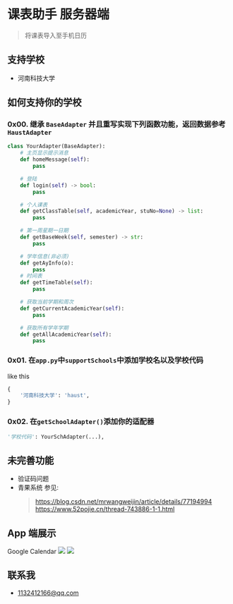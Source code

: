 # 课表助手 服务器端

> 将课表导入至手机日历

## 支持学校

* 河南科技大学

## 如何支持你的学校

### 0x00. 继承 `BaseAdapter` 并且重写实现下列函数功能，返回数据参考`HaustAdapter`

```python
class YourAdapter(BaseAdapter):
    # 主页显示提示消息
    def homeMessage(self):
        pass

    # 登陆
    def login(self) -> bool:
        pass

    # 个人课表
    def getClassTable(self, academicYear, stuNo=None) -> list:
        pass

    # 第一周星期一日期
    def getBaseWeek(self, semester) -> str:
        pass

    # 学年信息(非必须)
    def getAyInfo(o):
        pass
    # 时间表
    def getTimeTable(self):
        pass

    # 获取当前学期和周次
    def getCurrentAcademicYear(self):
        pass

    # 获取所有学年学期
    def getAllAcademicYear(self):
        pass


```

### 0x01. 在`app.py`中`supportSchools`中添加学校名以及学校代码

like this

```python
{
    '河南科技大学': 'haust',
}
```

### 0x02. 在`getSchoolAdapter()`添加你的适配器

```python
'学校代码': YourSchAdapter(...),
```

## 未完善功能

* 验证码问题
* 青果系统  参见:
    > https://blog.csdn.net/mrwangweijin/article/details/77194994
    > https://www.52pojie.cn/thread-743886-1-1.html

## App 端展示
Google Calendar
![](https://github.com/Vove7/CtAssistant_Server/blob/master/screenshot/Screenshot_1.jpg?raw=true)
![](https://github.com/Vove7/CtAssistant_Server/blob/master/screenshot/Screenshot_2.jpg?raw=true)

## 联系我

* 1132412166@qq.com